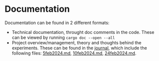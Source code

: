 # Documentation

Documentation can be found in 2 different formats:
- Technical documentation, throught doc comments in the code. These can be viewed by running `cargo doc --open --all`
- Project overview/management, theory and thoughts behind the experiments. These can be found in the [journal](journal), which include the following files:
[5feb2024.md]( journal/5feb2024.md),
[10feb2024.md](journal/10feb2024.md),
[24feb2024.md](journal/24feb2024.md).
